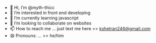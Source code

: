 - 👋 Hi, I’m @myth-thicc
- 👀 I’m interested in front end developing
- 🌱 I’m currently learning javascript
- 💞️ I’m looking to collaborate on websites
- 📫 How to reach me ... just text me here >> kshetran246@gmail.com
- 😄 Pronouns: ... >> he/him

<!---
myth-thicc/myth-thicc is a ✨ special ✨ repository because its `README.md` (this file) appears on your GitHub profile.
You can click the Preview link to take a look at your changes.
--->

